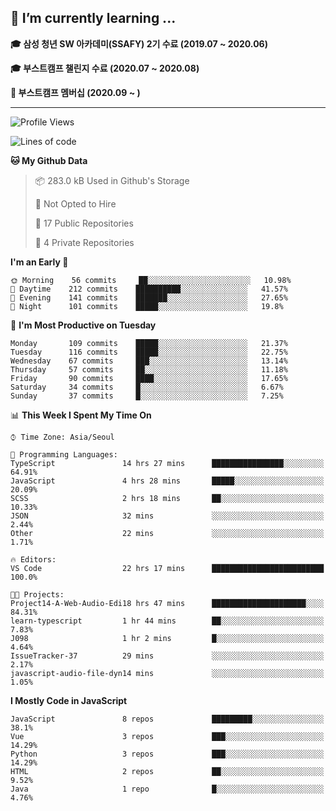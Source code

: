 ## 🌱 I’m currently learning ...

**🎓 삼성 청년 SW 아카데미(SSAFY) 2기 수료 (2019.07 ~ 2020.06)**

**🎓 부스트캠프 챌린지 수료 (2020.07 ~ 2020.08)**

**🏃  부스트캠프 멤버십 (2020.09 ~ )**
 
-----

<!--START_SECTION:waka-->
![Profile Views](http://img.shields.io/badge/Profile%20Views-14-blue)

![Lines of code](https://img.shields.io/badge/From%20Hello%20World%20I%27ve%20Written-34.6%20million%20lines%20of%20code-blue)

**🐱 My Github Data** 

> 📦 283.0 kB Used in Github's Storage 
 > 
> 🚫 Not Opted to Hire
 > 
> 📜 17 Public Repositories
 > 
> 🔑 4 Private Repositories 

**I'm an Early 🐤** 

```text
🌞 Morning    56 commits     ██░░░░░░░░░░░░░░░░░░░░░░░   10.98% 
🌆 Daytime    212 commits    ██████████░░░░░░░░░░░░░░░   41.57% 
🌃 Evening    141 commits    ███████░░░░░░░░░░░░░░░░░░   27.65% 
🌙 Night      101 commits    █████░░░░░░░░░░░░░░░░░░░░   19.8%

```
📅 **I'm Most Productive on Tuesday** 

```text
Monday       109 commits    █████░░░░░░░░░░░░░░░░░░░░   21.37% 
Tuesday      116 commits    █████░░░░░░░░░░░░░░░░░░░░   22.75% 
Wednesday    67 commits     ███░░░░░░░░░░░░░░░░░░░░░░   13.14% 
Thursday     57 commits     ██░░░░░░░░░░░░░░░░░░░░░░░   11.18% 
Friday       90 commits     ████░░░░░░░░░░░░░░░░░░░░░   17.65% 
Saturday     34 commits     █░░░░░░░░░░░░░░░░░░░░░░░░   6.67% 
Sunday       37 commits     █░░░░░░░░░░░░░░░░░░░░░░░░   7.25%

```


📊 **This Week I Spent My Time On** 

```text
⌚︎ Time Zone: Asia/Seoul

💬 Programming Languages: 
TypeScript               14 hrs 27 mins      ████████████████░░░░░░░░░   64.91% 
JavaScript               4 hrs 28 mins       █████░░░░░░░░░░░░░░░░░░░░   20.09% 
SCSS                     2 hrs 18 mins       ██░░░░░░░░░░░░░░░░░░░░░░░   10.33% 
JSON                     32 mins             ░░░░░░░░░░░░░░░░░░░░░░░░░   2.44% 
Other                    22 mins             ░░░░░░░░░░░░░░░░░░░░░░░░░   1.71%

🔥 Editors: 
VS Code                  22 hrs 17 mins      █████████████████████████   100.0%

🐱‍💻 Projects: 
Project14-A-Web-Audio-Edi18 hrs 47 mins      █████████████████████░░░░   84.31% 
learn-typescript         1 hr 44 mins        ██░░░░░░░░░░░░░░░░░░░░░░░   7.83% 
J098                     1 hr 2 mins         █░░░░░░░░░░░░░░░░░░░░░░░░   4.64% 
IssueTracker-37          29 mins             ░░░░░░░░░░░░░░░░░░░░░░░░░   2.17% 
javascript-audio-file-dyn14 mins             ░░░░░░░░░░░░░░░░░░░░░░░░░   1.05%

```

**I Mostly Code in JavaScript** 

```text
JavaScript               8 repos             █████████░░░░░░░░░░░░░░░░   38.1% 
Vue                      3 repos             ███░░░░░░░░░░░░░░░░░░░░░░   14.29% 
Python                   3 repos             ███░░░░░░░░░░░░░░░░░░░░░░   14.29% 
HTML                     2 repos             ██░░░░░░░░░░░░░░░░░░░░░░░   9.52% 
Java                     1 repo              █░░░░░░░░░░░░░░░░░░░░░░░░   4.76%

```



<!--END_SECTION:waka-->
